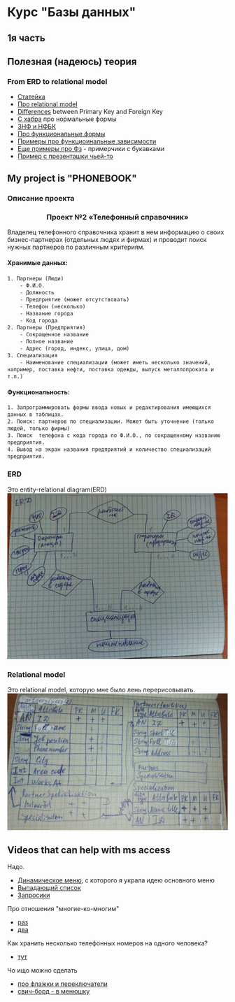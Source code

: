 # Курс "Базы данных"   
## 1я часть  

## Полезная (надеюсь) теория  

### From ERD to relational model  
- [Статейка](https://runestone.academy/ns/books/published/practical_db/PART2_DATA_MODELING/03-ERD-to-relational/ERD-to-relational.html)  
- [Про relational model](https://opentextbc.ca/dbdesign01/chapter/chapter-8-entity-relationship-model/)  
- [Differences](https://herovired.com/learning-hub/blogs/difference-between-primary-key-and-foreign-key/#:~:text=A%20primary%20key%20is%20a%20unique%20identifier%20for%20each%20record,primary%20key%20of%20another%20table.&text=Ensures%20uniqueness%20and%20data%20integrity%20within%20a%20single%20table.) between Primary Key and Foreign Key  
- [С хабра](https://habr.com/ru/articles/254773/) про нормальные формы  
- [3НФ и НФБК](https://neerc.ifmo.ru/wiki/index.php?title=%D0%9D%D0%BE%D1%80%D0%BC%D0%B0%D0%BB%D1%8C%D0%BD%D1%8B%D0%B5_%D1%84%D0%BE%D1%80%D0%BC%D1%8B:_%D1%82%D1%80%D0%B5%D1%82%D1%8C%D1%8F_%D0%B8_%D0%91%D0%BE%D0%B9%D1%81%D0%B0-%D0%9A%D0%BE%D0%B4%D0%B4%D0%B0)  
- [Про функциональные формы](https://habr.com/ru/companies/JetBrains-education/articles/473882/)  
- [Примеры про функциоинальные зависимости](https://www.bestprog.net/ru/2020/10/27/databases-normalization-functional-dependencies-of-attributes-examples-building-functional-dependency-diagrams-ru/#q01)
- [Еще примеры про Фз](https://opentextbc.ca/dbdesign01/chapter/chapter-11-functional-dependencies/) - примерчики с букавками  
- [Пример с презенташки чьей-то](http://www.myshared.ru/slide/728148/) 


## My project is "PHONEBOOK"  
### Описание проекта  
<h3 style="text-align:center;">Проект №2 «Телефонный справочник» </h3>  

Владелец телефонного справочника хранит в нем информацию о своих бизнес-партнерах (отдельных людях и фирмах) и проводит поиск нужных партнеров по различным критериям.  

#### Хранимые  данных:
    1. Партнеры (Люди)  
        - Ф.И.О.  
        - Должность  
        - Предприятие (может отсутствовать)
        - Телефон (несколько)
        - Название города
        - Код города
    2. Партнеры (Предприятия)  
        - Сокращенное название
        - Полное название
        - Адрес (город, индекс, улица, дом)
    3. Специализация
        - Наименование специализации (может иметь несколько значений, например, поставка нефти, поставка одежды, выпуск металлопроката и т.п.)  

#### Функциональность:
    1. Запрограммировать формы ввода новых и редактирования имеющихся данных в таблицах.
    2. Поиск: партнеров по специализации. Может быть уточнение (только людей, только фирмы)
    3. Поиск  телефона с кода города по Ф.И.О., по сокращенному названию предприятия.
    4. Вывод на экран названия предприятий и количество специализаций предприятия.

### ERD
Это entity-relational diagram(ERD)  
![picture erd](./files/erd.jpg)   

### Relational model
Это relational model, которую мне было лень перерисовывать.  
![picture relational model](./files/relational_model.jpg)  


## Videos that can help with ms access  
Надо.  
- [Динамическое меню](https://www.youtube.com/watch?v=W9A6Jj-aE6E&list=LL&index=14), с которого я украла идею основного меню    
- [Выпадающий список](https://www.youtube.com/watch?v=rODO1amP78o&t=214s)  
- [Запросики](https://www.youtube.com/watch?v=vtgwXZMXBTo&list=LL&index=3)  

Про отношения "многие-ко-многим"
- [раз](https://www.youtube.com/watch?v=ys-VCUZ0h7c&list=LL&index=8&t=619s)  
- [два](https://www.youtube.com/watch?v=Ou1zwJunbuA&list=LL&index=11&t=448s)  

Как хранить несколько телефонных номеров на одного человека?
- [тут](https://www.youtube.com/watch?v=H2ieiUpzcLM&list=LL&index=9&t=22s)

Чо ищо можно сделать
- [про флажки и переключатели](https://www.youtube.com/watch?v=w_GUCKrLVQU)  
- [свич-борд - в менюшку](https://www.youtube.com/watch?v=DkpgDCLce8A)  
